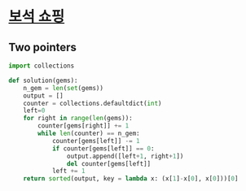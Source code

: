 # [보석 쇼핑](https://school.programmers.co.kr/learn/courses/30/lessons/67258)
## Two pointers
~~~python
import collections

def solution(gems):
    n_gem = len(set(gems))
    output = []
    counter = collections.defaultdict(int)
    left=0
    for right in range(len(gems)):
        counter[gems[right]] += 1
        while len(counter) == n_gem:
            counter[gems[left]] -= 1
            if counter[gems[left]] == 0:
                output.append([left+1, right+1])
                del counter[gems[left]]
            left += 1
    return sorted(output, key = lambda x: (x[1]-x[0], x[0]))[0]
~~~
